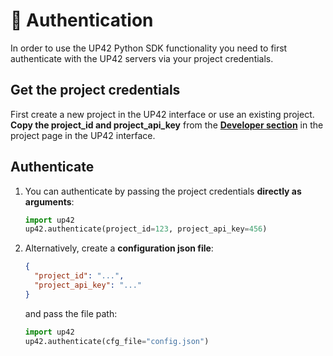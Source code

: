 # :key: Authentication

In order to use the UP42 Python SDK functionality you need to first authenticate with the
UP42 servers via your project credentials.


## Get the project credentials

First create a new project in the UP42 interface or use an existing project. **Copy the
project_id and project_api_key** from the 
**[Developer section](https://docs.up42.com/getting-started/first-api-request.html#run-your-first-job-via-the-api)** 
in the project page in the UP42 interface.



## Authenticate

1. You can authenticate by passing the project credentials **directly as arguments**:
    ```python
    import up42
    up42.authenticate(project_id=123, project_api_key=456)
    ```

2. Alternatively, create a **configuration json file**:
 
    ```json
    {
      "project_id": "...",
      "project_api_key": "..."
    }
    ```
    
    and pass the file path:
    
    ```python
    import up42
    up42.authenticate(cfg_file="config.json")
    ```
